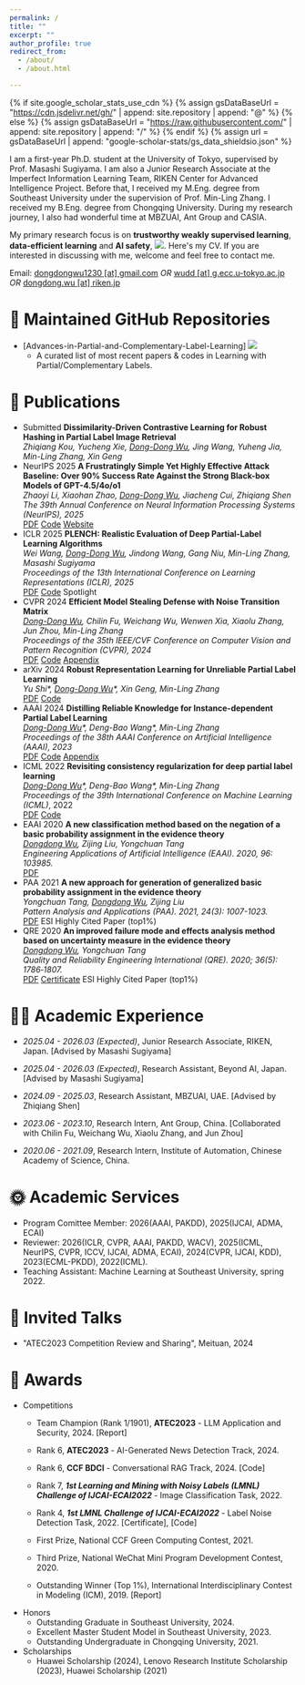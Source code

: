 ```yaml
---
permalink: /
title: ""
excerpt: ""
author_profile: true
redirect_from: 
  - /about/
  - /about.html

---
```


{% if site.google_scholar_stats_use_cdn %}
{% assign gsDataBaseUrl = "https://cdn.jsdelivr.net/gh/" | append: site.repository | append: "@" %}
{% else %}
{% assign gsDataBaseUrl = "https://raw.githubusercontent.com/" | append: site.repository | append: "/" %}
{% endif %}
{% assign url = gsDataBaseUrl | append: "google-scholar-stats/gs_data_shieldsio.json" %}

<span class='anchor' id='about-me'></span>

I am a first-year Ph.D. student at <a href="http://www.u-tokyo.ac.jp/en/" style="text-decoration: none;">the University of Tokyo</a>,  supervised by Prof. <a href="http://www.ms.k.u-tokyo.ac.jp/sugi/index.html" style="text-decoration: none;">Masashi Sugiyama</a>. I am also a Junior Research Associate at the <a href="https://aip.riken.jp/labs/generic_tech/imperfect_inf_learn" style="text-decoration: none;">Imperfect Information Learning Team</a>, <a href="https://www.riken.jp/en" style="text-decoration: none;">RIKEN</a> <a href="https://aip.riken.jp/" style="text-decoration: none;">Center for Advanced Intelligence Project</a>. Before that, I received my M.Eng. degree from <a href="https://cse.seu.edu.cn/" style="text-decoration: none;">Southeast University</a> under the supervision of Prof. <a href="http://palm.seu.edu.cn/zhangml" style="text-decoration: none;">Min-Ling Zhang</a>. I received my B.Eng. degree from <a href="http://www.cse.cqu.edu.cn/" style="text-decoration: none;">Chongqing University</a>. During my research journey, I also had wonderful time at MBZUAI, Ant Group and CASIA.

My primary research focus is on **trustworthy weakly supervised learning**, **data-efficient learning** and **AI safety**,   <a href='https://scholar.google.com/citations?user=_Vx3dZgAAAAJ'><img src="https://img.shields.io/endpoint?url={{ url | url_encode }}&logo=Google%20Scholar&labelColor=f6f6f6&color=9cf&style=flat&label=citations"></a>. Here's my  <a href ="../certificates/CV.pdf" style="text-decoration: none;">CV</a>. If you are interested in discussing with me, welcome and feel free to contact me.

Email: <u>dongdongwu1230 [at] gmail.com</u> *OR* <u>wudd [at] g.ecc.u-tokyo.ac.jp</u> *OR* <u>dongdong.wu [at] riken.jp</u>

# 🎈 Maintained GitHub Repositories

- <a href="https://github.com/wu-dd/Advances-in-Partial-and-Complementary-Label-Learning" style="text-decoration: none;">[Advances-in-Partial-and-Complementary-Label-Learning]</a> ![](https://img.shields.io/github/stars/wu-dd/Advances-in-Partial-and-Complementary-Label-Learning)
  - A curated list of most recent papers & codes in Learning with Partial/Complementary Labels.

# 📝 Publications
- <span class='paper-prebadge'>Submitted</span> **Dissimilarity-Driven Contrastive Learning for Robust Hashing in Partial Label Image Retrieval**<br>*Zhiqiang Kou, Yucheng Xie, <u>Dong-Dong Wu</u>, Jing Wang, Yuheng Jia, Min-Ling Zhang, Xin Geng*
- <span class='paper-badge'>NeurIPS 2025</span> **A Frustratingly Simple Yet Highly Effective Attack Baseline: Over 90% Success Rate Against the Strong Black-box Models of GPT-4.5/4o/o1**<br>*Zhaoyi Li, Xiaohan Zhao, <u>Dong-Dong Wu</u>, Jiacheng Cui, Zhiqiang Shen*<br>*The 39th Annual Conference on Neural Information Processing Systems (NeurIPS), 2025*<br><span class='paper-asset'><a href="https://arxiv.org/pdf/2503.10635v1">PDF</a></span> <span class='paper-asset'><a href="https://github.com/VILA-Lab/M-Attack">Code</a></span> <span class='paper-asset'><a href="https://vila-lab.github.io/M-Attack-Website/">Website</a></span>
- <span class='paper-badge'>ICLR 2025</span> **PLENCH: Realistic Evaluation of Deep Partial-Label Learning Algorithms**<br>*Wei Wang, <u>Dong-Dong Wu</u>, Jindong Wang, Gang Niu, Min-Ling Zhang, Masashi Sugiyama*<br>*Proceedings of the 13th International Conference on Learning Representations (ICLR), 2025*<br><span class='paper-asset'><a href="https://arxiv.org/pdf/2502.10184">PDF</a></span> <span class='paper-asset'><a href="https://github.com/wwangwitsel/PLENCH">Code</a></span> <span class='paper-highlight'>Spotlight</span> 
- <span class='paper-badge'>CVPR 2024</span> **Efficient Model Stealing Defense with Noise Transition Matrix**<br>*<u>Dong-Dong Wu</u>, Chilin Fu, Weichang Wu, Wenwen Xia, Xiaolu Zhang, Jun Zhou, Min-Ling Zhang*<br>*Proceedings of the 35th IEEE/CVF Conference on Computer Vision and Pattern Recognition (CVPR), 2024*<br><span class='paper-asset'><a href="https://palm.seu.edu.cn/zhangml/files/CVPR'24.pdf">PDF</a></span> <span class='paper-asset'><a href="https://github.com/wu-dd/EMMA">Code</a></span> <span class='paper-asset'><a href="https://palm.seu.edu.cn/zhangml/files/Appendix_CVPR'24.pdf">Appendix</a></span>
- <span class='paper-badge'>arXiv 2024</span> **Robust Representation Learning for Unreliable Partial Label Learning**<br>*Yu Shi\*, <u>Dong-Dong Wu</u>\*, Xin Geng, Min-Ling Zhang*<br><span class='paper-asset'><a href="https://arxiv.org/pdf/2308.16718.pdf">PDF</a></span> <span class='paper-asset'><a href="https://github.com/wu-dd/URRL">Code</a></span>
- <span class='paper-badge'>AAAI 2024</span> **Distilling Reliable Knowledge for Instance-dependent Partial Label Learning**<br>*<u>Dong-Dong Wu</u>\*, Deng-Bao Wang\*, Min-Ling Zhang*<br>*Proceedings of the 38th AAAI Conference on Artificial Intelligence (AAAI), 2023*<br><span class='paper-asset'><a href="https://palm.seu.edu.cn/zhangml/files/AAAI'24d.pdf">PDF</a></span> <span class='paper-asset'><a href="https://github.com/wu-dd/DIRK">Code</a></span> <span class='paper-asset'><a href="https://palm.seu.edu.cn/zhangml/files/Appendix_AAAI'24d.pdf">Appendix</a></span>
- <span class='paper-badge'>ICML 2022</span> **Revisiting consistency regularization for deep partial label learning**<br>*<u>Dong-Dong Wu</u>\*, Deng-Bao Wang\*, Min-Ling Zhang*<br>*Proceedings of the 39th International Conference on Machine Learning (ICML)*, 2022<br><span class='paper-asset'><a href="http://palm.seu.edu.cn/zhangml/files/ICML'22a.pdf">PDF</a></span> <span class='paper-asset'><a href="https://github.com/wu-dd/PLCR">Code</a></span>
- <span class='paper-badge'>EAAI 2020</span> **A new classification method based on the negation of a basic probability assignment in the evidence theory**<br>*<u>Dongdong Wu</u>, Zijing Liu, Yongchuan Tang*<br>*Engineering Applications of Artificial Intelligence (EAAI). 2020, 96: 103985.*<br><span class='paper-asset'><a href="https://www.sciencedirect.com/science/article/abs/pii/S0952197620302864">PDF</a></span>
- <span class='paper-badge'>PAA 2021</span>  **A new approach for generation of generalized basic probability  assignment in the evidence theory**<br>*Yongchuan Tang, <u>Dongdong Wu</u>, Zijing Liu*<br>*Pattern Analysis and Applications (PAA).  2021, 24(3): 1007-1023.*<br><span class='paper-asset'><a href="https://link.springer.com/content/pdf/10.1007/s10044-021-00966-0.pdf">PDF</a></span> <span class='paper-highlight'>ESI Highly Cited Paper (top1%)</span>
- <span class='paper-badge'>QRE 2020</span> **An improved failure mode and effects analysis method based on uncertainty measure in the evidence theory**<br>*<u>Dongdong Wu</u>, Yongchuan Tang*<br>*Quality and Reliability Engineering International (QRE). 2020; 36(5): 1786‐1807.*<br><span class='paper-asset'><a href="https://onlinelibrary.wiley.com/doi/epdf/10.1002/qre.2660">PDF</a></span> <span class='paper-asset'><a href="../certificates/Top Cited Article 2020-2021.pdf">Certificate</a></span> <span class='paper-highlight'>ESI Highly Cited Paper (top1%)</span>

# 👨‍💻 Academic Experience

- *2025.04 - 2026.03 (Expected)*, Junior Research Associate, <a href="https://aip.riken.jp" style="text-decoration: none;">RIKEN</a>, Japan. [Advised by <a href="https://scholar.google.co.jp/citations?user=GkYIrlIAAAAJ&hl=en" style="text-decoration: none;">Masashi Sugiyama</a>]
- *2025.04 - 2026.03 (Expected)*, Research Assistant, <a href="https://beyondai.jp" style="text-decoration: none;">Beyond AI</a>, Japan. [Advised by <a href="https://scholar.google.co.jp/citations?user=GkYIrlIAAAAJ&hl=en" style="text-decoration: none;">Masashi Sugiyama</a>]
- *2024.09 - 2025.03*, Research Assistant, <a href="https://mbzuai.ac.ae/" style="text-decoration: none;">MBZUAI</a>, UAE. [Advised by <a href="https://zhiqiangshen.com/" style="text-decoration: none;">Zhiqiang Shen</a>]
- *2023.06 - 2023.10*, Research Intern, <a href="https://www.antgroup.com/" style="text-decoration: none;">Ant Group</a>, China. [Collaborated with <a href="https://dblp.org/pid/245/1803.html" style="text-decoration: none;">Chilin Fu</a>, <a href="https://openreview.net/profile?id=~Weichang_Wu1" style="text-decoration: none;">Weichang Wu</a>, <a href="https://scholar.google.com/citations?user=cAz9PToAAAAJ&hl=en" style="text-decoration: none;">Xiaolu Zhang</a>, and <a href="https://scholar.google.com/citations?user=mCVvloEAAAAJ&hl=en" style="text-decoration: none;">Jun Zhou</a>]

- *2020.06 - 2021.09*, Research Intern, <a href="http://www.ia.cas.cn/" style="text-decoration: none;">Institute of Automation, Chinese Academy of Science</a>, China.

# 🌞 Academic Services

- Program Comittee Member: 2026(AAAI, PAKDD), 2025(IJCAI, ADMA, ECAI)
- Reviewer: 2026(ICLR, CVPR, AAAI, PAKDD, WACV), 2025(ICML, NeurIPS, CVPR, ICCV, IJCAI, ADMA, ECAI), 2024(CVPR, IJCAI, KDD), 2023(ECML-PKDD), 2022(ICML).
- Teaching Assistant: Machine Learning at Southeast University, spring 2022.

# 👻 Invited Talks

- "ATEC2023 Competition Review and Sharing", Meituan, 2024

# 🏅 Awards

- Competitions
  - Team Champion (Rank 1/1901), **ATEC2023** - LLM Application and Security, 2024. [<a href="https://tech.cnr.cn/techph/20240423/t20240423_526677850.shtml" style="text-decoration: none;">Report</a>]
  - Rank 6, **ATEC2023** - AI-Generated News Detection Track, 2024.
  
  - Rank 6, **CCF BDCI** - Conversational RAG Track, 2024. [<a href="https://github.com/wu-dd/BDCI-Solution" style="text-decoration: none;">Code</a>]
  
  - Rank 7, ***1st Learning and Mining with Noisy Labels (LMNL) Challenge of IJCAI-ECAI2022*** - Image Classification Task, 2022.
  - Rank 4, ***1st LMNL Challenge of IJCAI-ECAI2022*** - Label Noise Detection Task, 2022.  [<a href="../certificates/1st of LMNL challenge.pdf" style="text-decoration: none;">Certificate</a>], [<a href="https://github.com/wu-dd/LMNL" style="text-decoration: none;">Code</a>]
  - First Prize, National CCF Green Computing Contest, 2021.
  - Third Prize, National WeChat Mini Program Development Contest, 2020.
  - Outstanding Winner (Top 1%), International Interdisciplinary Contest in Modeling (ICM), 2019. [<a href="https://wmxy.cqu.edu.cn/info/1016/1173.htm" style="text-decoration: none;">Report</a>]
- Honors
  - Outstanding Graduate in Southeast University, 2024.
  - Excellent Master Student Model in Southeast University, 2023.
  - Outstanding Undergraduate in Chongqing University, 2021.
- Scholarships
  - Huawei Scholarship (2024), Lenovo Research Institute Scholarship (2023), Huawei Scholarship (2021)
